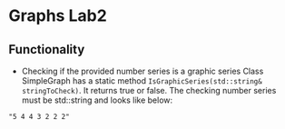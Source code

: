 # Graphs Lab2

## Functionality
* Checking if the provided number series is a graphic series
Class SimpleGraph has a static method ```IsGraphicSeries(std::string& stringToCheck)```. It returns true or false. The checking number series must be std::string and looks like below:
```
"5 4 4 3 2 2 2"
```
